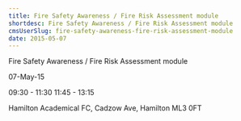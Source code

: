 ```yaml
---
title: Fire Safety Awareness / Fire Risk Assessment module
shortdesc: Fire Safety Awareness / Fire Risk Assessment module
cmsUserSlug: fire-safety-awareness-fire-risk-assessment-module
date: 2015-05-07
---
```


Fire Safety Awareness / Fire Risk Assessment module

07-May-15

09:30 - 11:30
11:45 - 13:15

Hamilton Academical FC, Cadzow Ave, Hamilton ML3 0FT


